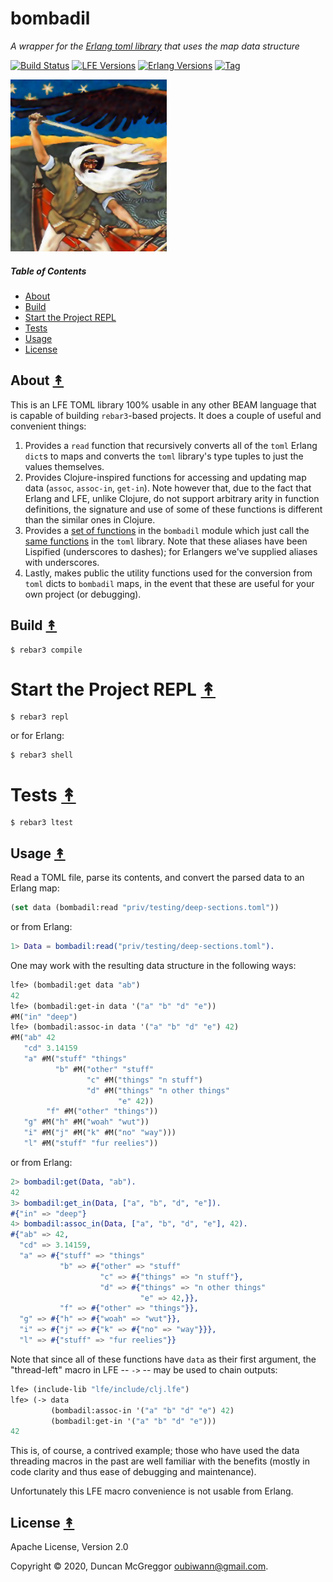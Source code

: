 # bombadil

*A wrapper for the [Erlang toml library](https://github.com/dozzie/toml) that uses the map data structure*

[![Build Status][gh-actions-badge]][gh-actions]
[![LFE Versions][lfe-badge]][lfe]
[![Erlang Versions][erlang-badge]][versions]
[![Tag][github-tag-badge]][github-tag]

[![Project Logo][logo]][logo-large]

##### Table of Contents

* [About](#about-)
* [Build](#build-)
* [Start the Project REPL](#start-the-repl-)
* [Tests](#tests-)
* [Usage](#usage-)
* [License](#license-)

## About [&#x219F;](#table-of-contents)

This is an LFE TOML library 100% usable in any other BEAM language that is
capable of building `rebar3`-based projects. It does a couple of useful and
convenient things:

1. Provides a `read` function that recursively converts all of the `toml` 
   Erlang `dict`s to maps and converts the `toml` library's type tuples to
   just the values themselves.
1. Provides Clojure-inspired functions for accessing and updating map data
   (`assoc`, `assoc-in`, `get-in`). Note however that, due to the fact that
   Erlang and LFE, unlike Clojure, do not support arbitrary arity in function
   definitions, the signature and use of some of these functions is different
   than the similar ones in Clojure.
1. Provides a [set of functions](https://github.com/lfex/bombadil/blob/master/src/bombadil.lfe#L10)
   in the `bombadil` module which just call the
   [same functions](http://dozzie.jarowit.net/api/erlang-toml/default/toml.html#index)
   in the `toml` library. Note that these aliases have been Lispified
   (underscores to dashes); for Erlangers we've supplied aliases with
   underscores.
1. Lastly, makes public the utility functions used for the conversion from
   `toml` dicts to `bombadil` maps, in the event that these are useful for
   your own project (or debugging).

## Build [&#x219F;](#table-of-contents)

```shell
$ rebar3 compile
```

# Start the Project REPL [&#x219F;](#table-of-contents)

```shell
$ rebar3 repl
```

or for Erlang:

```shell
$ rebar3 shell
```

# Tests [&#x219F;](#table-of-contents)

```shell
$ rebar3 ltest
```

## Usage [&#x219F;](#table-of-contents)

Read a TOML file, parse its contents, and convert the parsed data to an Erlang
map:

```lisp
(set data (bombadil:read "priv/testing/deep-sections.toml"))
```

or from Erlang:

```erlang
1> Data = bombadil:read("priv/testing/deep-sections.toml").
```

One may work with the resulting data structure in the following ways:

```lisp
lfe> (bombadil:get data "ab")
42
lfe> (bombadil:get-in data '("a" "b" "d" "e"))
#M("in" "deep")
lfe> (bombadil:assoc-in data '("a" "b" "d" "e") 42)
#M("ab" 42
   "cd" 3.14159
   "a" #M("stuff" "things"
          "b" #M("other" "stuff"
                 "c" #M("things" "n stuff")
                 "d" #M("things" "n other things"
                        "e" 42))
        "f" #M("other" "things"))
   "g" #M("h" #M("woah" "wut"))
   "i" #M("j" #M("k" #M("no" "way")))
   "l" #M("stuff" "fur reelies"))
```

or from Erlang:

```erlang
2> bombadil:get(Data, "ab").
42
3> bombadil:get_in(Data, ["a", "b", "d", "e"]).
#{"in" => "deep"}
4> bombadil:assoc_in(Data, ["a", "b", "d", "e"], 42).
#{"ab" => 42,
  "cd" => 3.14159,
  "a" => #{"stuff" => "things"
           "b" => #{"other" => "stuff"
                    "c" => #{"things" => "n stuff"},
                    "d" => #{"things" => "n other things"
                             "e" => 42,}},
           "f" => #{"other" => "things"}},
  "g" => #{"h" => #{"woah" => "wut"}},
  "i" => #{"j" => #{"k" => #{"no" => "way"}}},
  "l" => #{"stuff" => "fur reelies"}}
```

Note that since all of these functions have `data` as their first argument, the
"thread-left" macro in LFE -- `->` -- may be used to chain outputs:

```lisp
lfe> (include-lib "lfe/include/clj.lfe")
lfe> (-> data
         (bombadil:assoc-in '("a" "b" "d" "e") 42)
         (bombadil:get-in '("a" "b" "d" "e")))
42
```

This is, of course, a contrived example; those who have used the data threading
macros in the past are well familiar with the benefits (mostly in code clarity
and thus ease of debugging and maintenance).

Unfortunately this LFE macro convenience is not usable from Erlang.

## License [&#x219F;](#table-of-contents)

Apache License, Version 2.0

Copyright © 2020, Duncan McGreggor <oubiwann@gmail.com>.

<!-- Named page links below: /-->

[logo]: priv/images/logo.png
[logo-large]: https://en.wikipedia.org/wiki/File:Gallen-Kallela_The_defence_of_the_Sampo.jpg
[github]: https://github.com/lfex/bombadil
[gitlab]: https://gitlab.com/lfex/bombadil
[gh-actions-badge]: https://github.com/lfex/bombadil/workflows/ci%2Fcd/badge.svg
[gh-actions]: https://github.com/lfex/bombadil/actions
[lfe]: https://github.com/rvirding/lfe
[lfe-badge]: https://img.shields.io/badge/lfe-2.0-blue.svg
[erlang-badge]: https://img.shields.io/badge/erlang-19%20to%2023-blue.svg
[versions]: https://github.com/lfex/bombadil/blob/master/.github/workflows/cicd.yml
[github-tag]: https://github.com/lfex/bombadil/tags
[github-tag-badge]: https://img.shields.io/github/tag/lfex/bombadil.svg
[github-downloads]: https://img.shields.io/github/downloads/lfex/bombadil/total.svg
